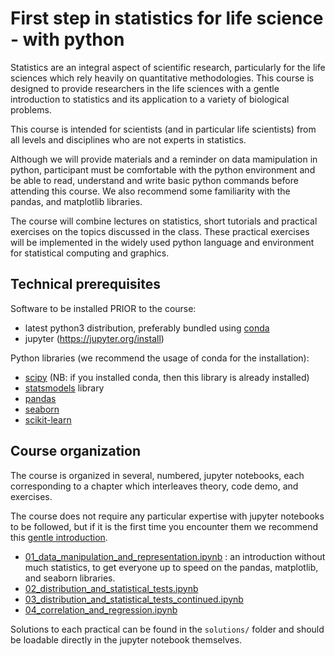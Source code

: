 # First step in statistics for life science - with python


Statistics are an integral aspect of scientific research, particularly for the life sciences which rely heavily on quantitative methodologies. 
This course is designed to provide researchers in the life sciences with a gentle introduction to statistics and its application to a variety of biological problems.

This course is intended for scientists (and in particular life scientists) from all levels and disciplines who are not experts in statistics. 

Although we will provide materials and a reminder on data mamipulation in python, participant must be comfortable with the python environment and be able to read, understand and write basic python commands before attending this course. We also recommend some familiarity with the pandas, and matplotlib libraries.


The course will combine lectures on statistics, short tutorials and practical exercises on the topics discussed in the class. These practical exercises will be implemented in the widely used python language and environment for statistical computing and graphics.



## Technical prerequisites

Software to be installed PRIOR to the course: 

 * latest python3 distribution, preferably bundled using [conda](https://docs.continuum.io/anaconda/install/)
 * jupyter (https://jupyter.org/install)

Python libraries (we recommend the usage of conda for the installation):

 * [scipy](https://www.scipy.org/install.html) (NB: if you installed conda, then this library is already installed)
 * [statsmodels](https://www.statsmodels.org/stable/install.html) library
 * [pandas](https://pandas.pydata.org/docs/getting_started/index.html)
 * [seaborn](https://seaborn.pydata.org/installing.html)
 * [scikit-learn](https://scikit-learn.org/stable/install.html)


## Course organization

The course is organized in several, numbered, jupyter notebooks, each corresponding to a chapter which interleaves theory, code demo, and exercises.

The course does not require any particular expertise with jupyter notebooks to be followed, but if it is the first time you encounter them we recommend this [gentle introduction](https://realpython.com/jupyter-notebook-introduction/).

 * [01_data_manipulation_and_representation.ipynb](01_data_manipulation_and_representation.ipynb) : an introduction without much statistics, to get everyone up to speed on the pandas, matplotlib, and seaborn libraries. 
 * [02_distribution_and_statistical_tests.ipynb](02_distribution_and_statistical_tests.ipynb)
 * [03_distribution_and_statistical_tests_continued.ipynb](03_distribution_and_statistical_tests_continued.ipynb)
 * [04_correlation_and_regression.ipynb](04_correlation_and_regression.ipynb)


Solutions to each practical can be found in the `solutions/` folder and should be loadable directly in the jupyter notebook themselves.

